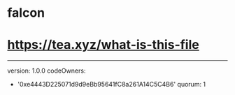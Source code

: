 # falcon
# https://tea.xyz/what-is-this-file
---
version: 1.0.0
codeOwners:
  - '0xe4443D225071d9d9eBb95641fC8a261A14C5C4B6'
quorum: 1
